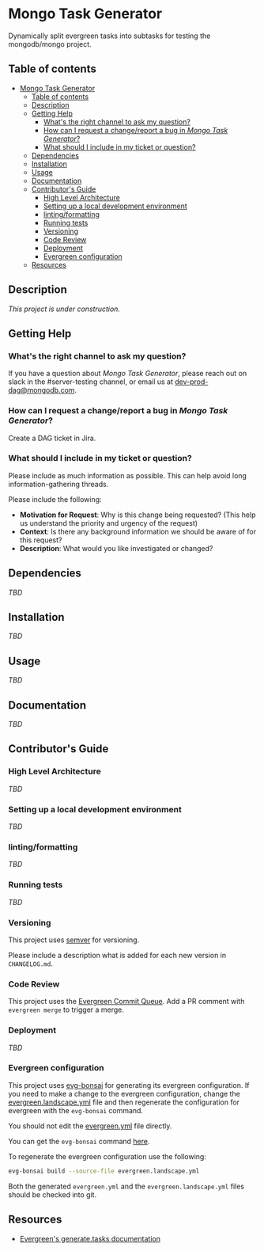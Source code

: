# Mongo Task Generator

Dynamically split evergreen tasks into subtasks for testing the mongodb/mongo project.

## Table of contents

- [Mongo Task Generator](#mongo-task-generator)
  - [Table of contents](#table-of-contents)
  - [Description](#description)
  - [Getting Help](#getting-help)
    - [What's the right channel to ask my question?](#whats-the-right-channel-to-ask-my-question)
    - [How can I request a change/report a bug in _Mongo Task Generator_?](#how-can-i-request-a-changereport-a-bug-in-mongo-task-generator)
    - [What should I include in my ticket or question?](#what-should-i-include-in-my-ticket-or-question)
  - [Dependencies](#dependencies)
  - [Installation](#installation)
  - [Usage](#usage)
  - [Documentation](#documentation)
  - [Contributor's Guide](#contributors-guide)
    - [High Level Architecture](#high-level-architecture)
    - [Setting up a local development environment](#setting-up-a-local-development-environment)
    - [linting/formatting](#lintingformatting)
    - [Running tests](#running-tests)
    - [Versioning](#versioning)
    - [Code Review](#code-review)
    - [Deployment](#deployment)
    - [Evergreen configuration](#evergreen-configuration)
  - [Resources](#resources)

## Description

_This project is under construction._

## Getting Help

### What's the right channel to ask my question?

If you have a question about _Mongo Task Generator_, please reach out on slack in the 
#server-testing channel, or email us at dev-prod-dag@mongodb.com.

### How can I request a change/report a bug in _Mongo Task Generator_?

Create a DAG ticket in Jira.

### What should I include in my ticket or question?

Please include as much information as possible. This can help avoid long information-gathering threads.

Please include the following:

* **Motivation for Request**: Why is this change being requested? (This help us understand the priority and urgency of the request)
* **Context**: Is there any background information we should be aware of for this request?
* **Description**: What would you like investigated or changed?


## Dependencies

_TBD_

## Installation

_TBD_

## Usage

_TBD_

## Documentation

_TBD_

## Contributor's Guide

### High Level Architecture

_TBD_

### Setting up a local development environment

_TBD_

### linting/formatting

_TBD_

### Running tests

_TBD_

### Versioning

This project uses [semver](https://semver.org/) for versioning.

Please include a description what is added for each new version in `CHANGELOG.md`.

### Code Review

This project uses the [Evergreen Commit Queue](https://github.com/evergreen-ci/evergreen/wiki/Commit-Queue#pr). 
Add a PR comment with `evergreen merge` to trigger a merge.

### Deployment

_TBD_

### Evergreen configuration

This project uses [evg-bonsai](https://github.com/dbradf/evg-bonsai) for generating its evergreen
configuration. If you need to make a change to the evergreen configuration, change the
[evergreen.landscape.yml](evergreen.landscape.yml) file and then regenerate the configuration
for evergreen with the `evg-bonsai` command.

You should not edit the [evergreen.yml](evergreen.yml) file directly.

You can get the `evg-bonsai` command [here](https://github.com/dbradf/evg-bonsai/releases/latest).

To regenerate the evergreen configuration use the following:

```bash
evg-bonsai build --source-file evergreen.landscape.yml
```

Both the generated `evergreen.yml` and the `evergreen.landscape.yml` files should be checked into
git.

## Resources

* [Evergreen's generate.tasks documentation](https://github.com/evergreen-ci/evergreen/wiki/Project-Commands#generatetasks)
